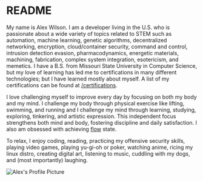 # README

My name is Alex Wilson. I am a developer living in the U.S. who is passionate about a wide variety of topics related to STEM such as automation, machine learning, genetic algorithms, decentralized networking, encryption, cloud/container security, command and control, intrusion detection evasion, pharmacodynamics, energetic materials, machining, fabrication, complex system integration, esotericism, and memetics. I have a B.S. from Missouri State University in Computer Science, but my love of learning has led me to certifications in many different technologies; but I have learned mostly about myself. A list of my certifications can be found at [/certifications](/certifications).

I love challenging myself to improve every day by focusing on both my body and my mind. I challenge my body through physical exercise like lifting, swimming, and running and I challenge my mind through learning, studying, exploring, tinkering, and artistic expression. This independent focus strengthens both mind and body, fostering discipline and daily satisfaction. I also am obsessed with achieving [flow](https://en.wikipedia.org/wiki/Flow_(psychology)) state.

To relax, I enjoy coding, reading, practicing my offensive security skills, playing video games, playing yu-gi-oh or poker, watching anime, ricing my linux distro, creating digital art, listening to music, cuddling with my dogs, and (most importantly) laughing.

![Alex's Profile Picture](images/harley-alex.png "My Profile Pic")


